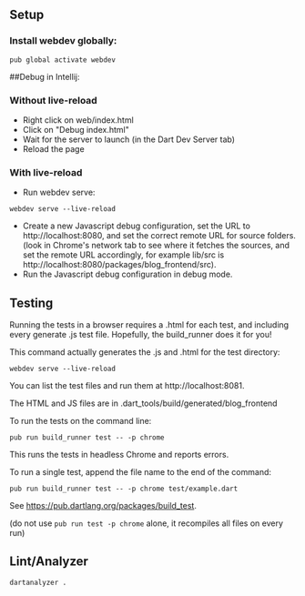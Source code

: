 ## Setup
### Install webdev globally:
```
pub global activate webdev
```

##Debug in Intellij:
### Without live-reload
* Right click on web/index.html
* Click on "Debug index.html"
* Wait for the server to launch (in the Dart Dev Server tab)
* Reload the page

### With live-reload
* Run webdev serve:
```
webdev serve --live-reload
```
* Create a new Javascript debug configuration, set the URL 
to http://localhost:8080, and set the correct remote URL for source folders. 
(look in Chrome's network tab to see where it fetches the sources, 
and set the remote URL accordingly, for example lib/src is 
http://localhost:8080/packages/blog_frontend/src).
* Run the Javascript debug configuration in debug mode.

## Testing
Running the tests in a browser requires a .html for each test,
and including every generate .js test file. Hopefully, the 
build_runner does it for you! 

This command actually generates the .js and .html for the test directory:
```
webdev serve --live-reload
```
You can list the test files and run them at http://localhost:8081.

The HTML and JS files are in 
.dart_tools/build/generated/blog_frontend

To run the tests on the command line:
```
pub run build_runner test -- -p chrome
```
This runs the tests in headless Chrome and reports errors.

To run a single test, append the file name to the end of the command:
```
pub run build_runner test -- -p chrome test/example.dart
```

See https://pub.dartlang.org/packages/build_test.

(do not use `pub run test -p chrome` alone, it recompiles all files on every run)

## Lint/Analyzer
```
dartanalyzer .
```
